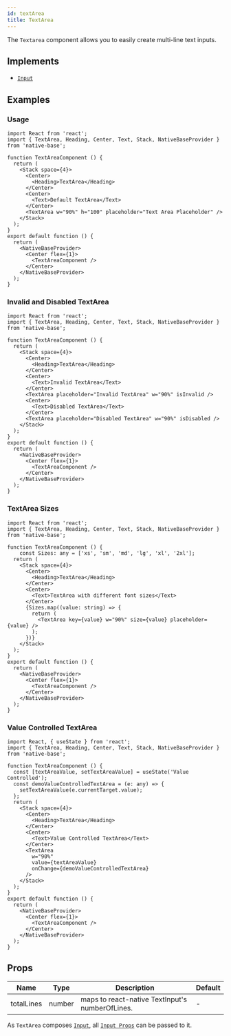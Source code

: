 ```yaml
---
id: textArea
title: TextArea
---
```


The `Textarea` component allows you to easily create multi-line text inputs.

## Implements

- [`Input`](input.md)

## Examples

### Usage

```SnackPlayer name=TextArea%20Usage
import React from 'react';
import { TextArea, Heading, Center, Text, Stack, NativeBaseProvider } from 'native-base';

function TextAreaComponent () {
  return (
    <Stack space={4}>
      <Center>
        <Heading>TextArea</Heading>
      </Center>
      <Center>
        <Text>Default TextArea</Text>
      </Center>
      <TextArea w="90%" h="100" placeholder="Text Area Placeholder" />
    </Stack>
  );
}
export default function () {
  return (
    <NativeBaseProvider>
      <Center flex={1}>
        <TextAreaComponent />
      </Center>
    </NativeBaseProvider>
  );
}
```

### Invalid and Disabled TextArea

```SnackPlayer name=TextArea%20Invalid and Disabled TextArea
import React from 'react';
import { TextArea, Heading, Center, Text, Stack, NativeBaseProvider } from 'native-base';

function TextAreaComponent () {
  return (
    <Stack space={4}>
      <Center>
        <Heading>TextArea</Heading>
      </Center>
      <Center>
        <Text>Invalid TextArea</Text>
      </Center>
      <TextArea placeholder="Invalid TextArea" w="90%" isInvalid />
      <Center>
        <Text>Disabled TextArea</Text>
      </Center>
      <TextArea placeholder="Disabled TextArea" w="90%" isDisabled />
    </Stack>
  );
}
export default function () {
  return (
    <NativeBaseProvider>
      <Center flex={1}>
        <TextAreaComponent />
      </Center>
    </NativeBaseProvider>
  );
}
```

### TextArea Sizes

```SnackPlayer name=TextArea%20TextArea Sizes
import React from 'react';
import { TextArea, Heading, Center, Text, Stack, NativeBaseProvider } from 'native-base';

function TextAreaComponent () {
	const Sizes: any = ['xs', 'sm', 'md', 'lg', 'xl', '2xl'];
  return (
    <Stack space={4}>
      <Center>
        <Heading>TextArea</Heading>
      </Center>
      <Center>
        <Text>TextArea with different font sizes</Text>
      </Center>
      {Sizes.map((value: string) => {
        return (
          <TextArea key={value} w="90%" size={value} placeholder={value} />
        );
      })}
    </Stack>
  );
}
export default function () {
  return (
    <NativeBaseProvider>
      <Center flex={1}>
        <TextAreaComponent />
      </Center>
    </NativeBaseProvider>
  );
}
```

### Value Controlled TextArea

```SnackPlayer name=TextArea%20Value Controlled TextArea
import React, { useState } from 'react';
import { TextArea, Heading, Center, Text, Stack, NativeBaseProvider } from 'native-base';

function TextAreaComponent () {
  const [textAreaValue, setTextAreaValue] = useState('Value Controlled');
  const demoValueControlledTextArea = (e: any) => {
    setTextAreaValue(e.currentTarget.value);
  };
  return (
    <Stack space={4}>
      <Center>
        <Heading>TextArea</Heading>
      </Center>
      <Center>
        <Text>Value Controlled TextArea</Text>
      </Center>
      <TextArea
        w="90%"
        value={textAreaValue}
        onChange={demoValueControlledTextArea}
      />
    </Stack>
  );
}
export default function () {
  return (
    <NativeBaseProvider>
      <Center flex={1}>
        <TextAreaComponent />
      </Center>
    </NativeBaseProvider>
  );
}
```

## Props

| Name       | Type   | Description                                     | Default |
| ---------- | ------ | ----------------------------------------------- | ------- |
| totalLines | number | maps to react-native TextInput's numberOfLines. | -       |

As `TextArea` composes [`Input`](input.md), all [`Input Props`](input.md#props) can be passed to it.

